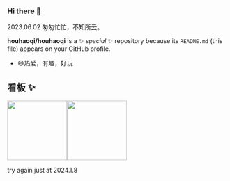 ### Hi there  👋
2023.06.02 匆匆忙忙，不知所云。

**houhaoqi/houhaoqi** is a ✨ _special_ ✨ repository because its `README.md` (this file) appears on your GitHub profile.

<!-- 
Here are some ideas to get you started:

- 🔭 I’m currently working on ...
- 🌱 I’m currently learning ...
- 👯 I’m looking to collaborate on ...
- 🤔 I’m looking for help with ...
- 💬 Ask me about ...
- 📫 How to reach me: ...
- 😄 Pronouns: ...
- ⚡ Fun fact: ... 
- working: ...
-->

- 😄热爱，有趣，好玩

## 看板 ✨

<img align="" height="137px" src="https://github-readme-stats.vercel.app/api?username=houhaoqi&hide_title=true&hide_border=true&show_icons=true&include_all_commits=true&line_height=21&bg_color=0,EC6C6C,FFD479,FFFC79,73FA79&theme=graywhite&locale=cn" /><img align="" height="137px" src="https://github-readme-stats.vercel.app/api/top-langs/?username=liyupi&hide_title=true&hide_border=true&layout=compact&bg_color=0,73FA79,73FDFF,D783FF&theme=graywhite&locale=cn" />


try again just at 2024.1.8
